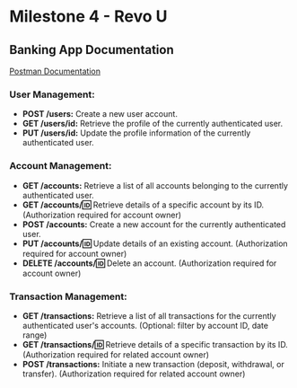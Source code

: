 # Milestone 4 - Revo U

## Banking App Documentation

[Postman Documentation](https://documenter.getpostman.com/view/32204090/2sA358cQVw)

### User Management:

- **POST /users:** Create a new user account.
- **GET /users/id:** Retrieve the profile of the currently authenticated user.
- **PUT /users/id:** Update the profile information of the currently authenticated user.

### Account Management:

- **GET /accounts:** Retrieve a list of all accounts belonging to the currently authenticated user.
- **GET /accounts/:id:** Retrieve details of a specific account by its ID. (Authorization required for account owner)
- **POST /accounts:** Create a new account for the currently authenticated user.
- **PUT /accounts/:id:** Update details of an existing account. (Authorization required for account owner)
- **DELETE /accounts/:id:** Delete an account. (Authorization required for account owner)

### Transaction Management:

- **GET /transactions:** Retrieve a list of all transactions for the currently authenticated user's accounts. (Optional: filter by account ID, date range)
- **GET /transactions/:id:** Retrieve details of a specific transaction by its ID. (Authorization required for related account owner)
- **POST /transactions:** Initiate a new transaction (deposit, withdrawal, or transfer). (Authorization required for related account owner)
